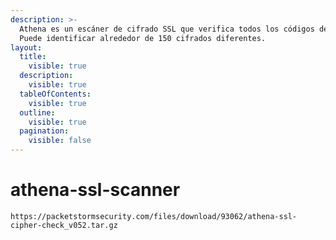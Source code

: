 ```yaml
---
description: >-
  Athena es un escáner de cifrado SSL que verifica todos los códigos de cifrado.
  Puede identificar alrededor de 150 cifrados diferentes.
layout:
  title:
    visible: true
  description:
    visible: true
  tableOfContents:
    visible: true
  outline:
    visible: true
  pagination:
    visible: false
---
```


# athena-ssl-scanner

```
https://packetstormsecurity.com/files/download/93062/athena-ssl-cipher-check_v052.tar.gz
```
